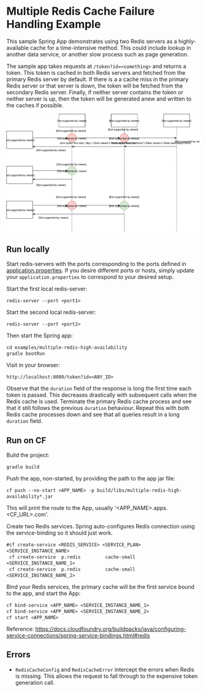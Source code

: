 # Multiple Redis Cache Failure Handling Example

This sample Spring App demonstrates using two Redis servers as a highly-available cache for a time-intensive method.
This could include lookup in another data service, or another slow process such as page generation.

The sample app takes requests at `/token?id=<something>` and returns a token.
This token is cached in both Redis servers and fetched from the primary Redis server by default.
If there is a a cache miss in the primary Redis server or that server is down, the token will be fetched from the secondary Redis server.
Finally, if neither server contains the token or neither server is up, then the token will be generated anew and written to the caches if possible.

![Process Diagram](/assets/multi-redis-diagram.svg "Process Diagram")

## Run locally
Start redis-servers with the ports corresponding to the ports defined in [application.properties](src/main/resources/application.properties).
If you desire different ports or hosts, simply update your `application.properties` to correspond to your desired setup.

Start the first local redis-server:
```
redis-server --port <port1>
```

Start the second local redis-server:
```
redis-server --port <port2>
```
Then start the Spring app:
```
cd examples/multiple-redis-high-availability
gradle bootRun
```

Visit in your browser:
```
http://localhost:8080/token?id=<ANY_ID>
```
Observe that the `duration` field of the response is long the first time each token is passed.
This decreases drastically with subsequent calls when the Redis cache is used.
Terminate the primary Redis cache process and see that it still follows the previous `duration` behaviour.
Repeat this with both Redis cache processes down and see that all queries result in a long `duration` field.


## Run on CF
Build the project:
```
gradle build
```
Push the app, non-started, by providing the path to the app jar file:
```
cf push --no-start <APP_NAME> -p build/libs/multiple-redis-high-availability*.jar
```
This will print the route to the App, usually '<APP_NAME>.apps.<CF_URL>.com'.


Create two Redis services. Spring auto-configures Redis connection using the service-binding so it should just work.
```
#cf create-service <REDIS_SERVICE> <SERVICE_PLAN> <SERVICE_INSTANCE_NAME>
 cf create-service  p.redis         cache-small   <SERVICE_INSTANCE_NAME_1>
 cf create-service  p.redis         cache-small   <SERVICE_INSTANCE_NAME_2>
```

Bind your Redis services, the primary cache will be the first service bound to the app, and start the App:
```
cf bind-service <APP_NAME> <SERVICE_INSTANCE_NAME_1>
cf bind-service <APP_NAME> <SERVICE_INSTANCE_NAME_2>
cf start <APP_NAME>
```

Reference: https://docs.cloudfoundry.org/buildpacks/java/configuring-service-connections/spring-service-bindings.html#redis

## Errors
* `RedisCacheConfig` and `RedisCacheError` intercept the errors when Redis is missing. This allows the request to fall through to the expensive token generation call.
